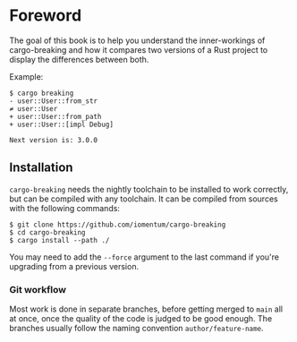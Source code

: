# Foreword

The goal of this book is to help you understand the inner-workings of cargo-breaking and how it compares two versions of a Rust project to display the differences between both.

Example:

```
$ cargo breaking
- user::User::from_str
≠ user::User
+ user::User::from_path
+ user::User::[impl Debug]

Next version is: 3.0.0
```

## Installation

`cargo-breaking` needs the nightly toolchain to be installed to work correctly,
but can be compiled with any toolchain. It can be compiled from sources with the
following commands:

```none
$ git clone https://github.com/iomentum/cargo-breaking
$ cd cargo-breaking
$ cargo install --path ./
```

You may need to add the `--force` argument to the last command if you're
upgrading from a previous version.

### Git workflow

Most work is done in separate branches, before getting merged to `main` all
at once, once the quality of the code is judged to be good enough. The branches
usually follow the naming convention `author/feature-name`.